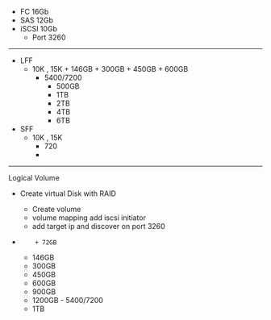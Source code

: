
- FC    16Gb
- SAS   12Gb
- iSCSI 10Gb
    *  Port 3260
 
----------------------------------------------------------
* LFF
  - 10K , 15K
        + 146GB
        + 300GB
        + 450GB
        + 600GB
    - 5400/7200
        + 500GB
        + 1TB
        + 2TB
        + 4TB
        + 6TB
* SFF
  - 10K , 15K
       + 720
       + 
    


  
----------------------------------------------------------
Logical Volume
   - Create virtual Disk with RAID
        - Create volume
        - volume mapping
add iscsi initiator
        - add target ip and discover on port 3260
    
   -         + 72GB
        + 146GB
        + 300GB
        + 450GB
        + 600GB
        + 900GB
        + 1200GB
    - 5400/7200
        + 1TB 
